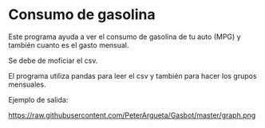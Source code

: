 # Consumo de gasolina

Este programa ayuda a ver el consumo de gasolina de tu auto (MPG) y también cuanto es el gasto mensual.

Se debe de moficiar el csv. 

El programa utiliza pandas para leer el csv y también para hacer los grupos mensuales. 

Ejemplo de salida:


https://raw.githubusercontent.com/PeterArgueta/Gasbot/master/graph.png
